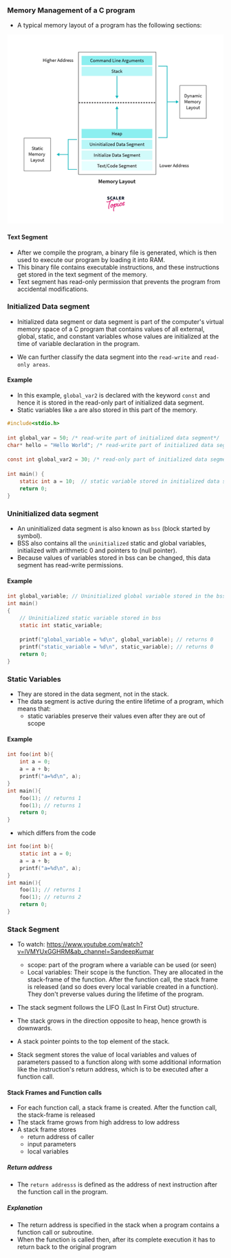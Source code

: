 ### Memory Management of a C program
- A typical memory layout of a program has the following sections:

![Matrix](../../images/img_5.png)

#### Text Segment

- After we compile the program, a binary file is generated, which is then used to execute our program by loading it into RAM. 
- This binary file contains executable instructions, and these instructions get stored in the text segment of the memory.
- Text segment has read-only permission that prevents the program from accidental modifications.

### Initialized Data segment

- Initialized data segment or data segment is part of the computer's virtual memory space of a C program that contains values of all external, global, static, and constant variables whose values are initialized at the time of variable declaration in the program.

- We can further classify the data segment into the ```read-write``` and ```read-only areas```.

#### Example
- In this example, ```global_var2``` is declared with the keyword ```const``` and hence it is stored in the read-only part of initialized data segment. 
- Static variables like ```a``` are also stored in this part of the memory.
```c
#include<stdio.h>

int global_var = 50; /* read-write part of initialized data segment*/
char* hello = "Hello World"; /* read-write part of initialized data segment*/

const int global_var2 = 30; /* read-only part of initialized data segment */

int main() {
    static int a = 10;  // static variable stored in initialized data segment
    return 0;
}
```
### Uninitialized data segment

- An uninitialized data segment is also known as ```bss``` (block started by symbol).
- BSS also contains all the ```uninitialized``` static and global variables, initialized with arithmetic 0 and pointers to (null pointer).
- Because values of variables stored in bss can be changed, this data segment has read-write permissions.

#### Example

```c
int global_variable; // Uninitialized global variable stored in the bss segment
int main()
{
    // Uninitialized static variable stored in bss
    static int static_variable;
    
    printf("global_variable = %d\n", global_variable); // returns 0
    printf("static_variable = %d\n", static_variable); // returns 0
    return 0;
}
```
### Static Variables
- They are stored in the data segment, not in the stack.
- The data segment is active during the entire lifetime of a program, which means that:
  - static variables preserve their values even after they are out of scope

#### Example
```c
int foo(int b){
    int a = 0;
    a = a + b;
    printf("a=%d\n", a);
}
int main(){
    foo(1); // returns 1
    foo(1); // returns 1
    return 0;
}
```
- which differs from the code
```c
int foo(int b){
    static int a = 0;
    a = a + b;
    printf("a=%d\n", a);
}
int main(){
    foo(1); // returns 1
    foo(1); // returns 2
    return 0;
}
```
### Stack Segment

- To watch: https://www.youtube.com/watch?v=lVMYUxGGHRM&ab_channel=SandeepKumar

  - scope: part of the program where a variable can be used (or seen)
  - Local variables: Their scope is the function. They are allocated in the stack-frame of the function. After the function call, the stack frame is released (and so does every local variable created in a function). They don't preverse values during the lifetime of the program.

- The stack segment follows the LIFO (Last In First Out) structure.
- The stack grows in the direction opposite to heap, hence growth is downwards.
- A stack pointer points to the top element of the stack.
- Stack segment stores the value of local variables and values of parameters passed to a function along with some additional information like the instruction's return address, which is to be executed after a function call.

#### Stack Frames and Function calls
- For each function call, a stack frame is created. After the function call, the stack-frame is released
- The stack frame grows from high address to low address
- A stack frame stores
  - return address of caller
  - input parameters
  - local variables
##### Return address
- The ```return addresss``` is defined as the address of next instruction after the function call in the program.
##### Explanation
- The return address is specified in the stack when a program contains a function call or subroutine.
- When the function is called then, after its complete execution it has to return back to the original program 
